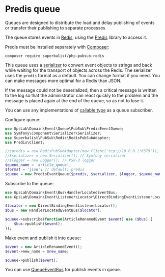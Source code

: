 Predis queue
============

Queues are designed to distribute the load and delay publishing of events or transfer their publishing to separate
processes.

The queue stores events in [Redis](https://redis.io/), using the [Predis](https://github.com/nrk/predis) library to
access it.

Predis must be installed separately with [Composer](http://packagist.org):

```
composer require superbalist/php-pubsub-redis
```

This queue uses a [serializer](https://symfony.com/doc/current/components/serializer.html) to convert event objects
to strings and back while waiting for the transport of objects across the Redis. The serializer uses the `predis`
format as a default. You can change format if you need. You can make messages more optimal for a Redis than JSON.

If the message could not be deserialized, then a critical message is written to the log so that the administrator can
react quickly to the problem and the message is placed again at the end of the queue, so as not to lose it.

You can use any implementations of [callable type](http://php.net/manual/en/language.types.callable.php) as a queue
subscriber.

Configure queue:

```php
use GpsLab\Domain\Event\Queue\PubSub\PredisEventQueue;
use Symfony\Component\Serializer\Serializer;
use Superbalist\PubSub\Redis\RedisPubSubAdapter;
use Predis\Client;

//$predis = new RedisPubSubAdapter(new Client('tcp://10.0.0.1:6379')); // Predis client
//$serializer = new Serializer(); // Symfony serializer
//$logger = new Logger(); // PSR-3 logger
$queue_name = 'article_queue';
$format = 'json'; // default: predis
$queue = new PredisEventQueue($predis, $serializer, $logger, $queue_name, $format);
```

Subscribe to the queue:

```php
use GpsLab\Domain\Event\Bus\HandlerLocatedEventBus;
use GpsLab\Domain\Event\Listener\Locator\DirectBindingEventListenerLocator;

$locator = new DirectBindingEventListenerLocator();
$bus = new HandlerLocatedEventBus($locator);

$queue->subscribe(function(ArticleRenamedEvent $event) use ($bus) {
    $bus->publish($event);
});
```

Make event and publish it into queue:

```php
$event = new ArticleRenamedEvent();
$event->new_name = $new_name;

$queue->publish($event);
```

You can use [QueueEventBus](../bus.md) for publish events in queue.
